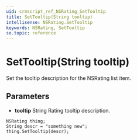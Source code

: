 ```yaml
---
uid: crmscript_ref_NSRating_SetTooltip
title: SetTooltip(String tooltip)
intellisense: NSRating.SetTooltip
keywords: NSRating, SetTooltip
so.topic: reference
---
```


# SetTooltip(String tooltip)

Set the tooltip description for the NSRating list item.

## Parameters

* **tooltip** String Rating tooltip description.

```crmscript
NSRating thing;
String descr = "something new";
thing.SetTooltip(descr);
```

